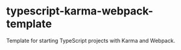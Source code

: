 # typescript-karma-webpack-template
Template for starting TypeScript projects with Karma and Webpack.

